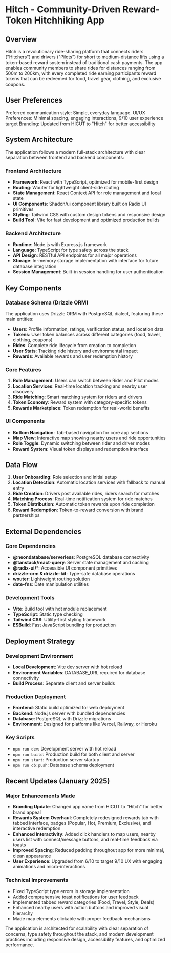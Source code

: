 # Hitch - Community-Driven Reward-Token Hitchhiking App

## Overview

Hitch is a revolutionary ride-sharing platform that connects riders ("Hitchers") and drivers ("Pilots") for short to medium-distance lifts using a token-based reward system instead of traditional cash payments. The app enables community members to share rides for distances ranging from 500m to 200km, with every completed ride earning participants reward tokens that can be redeemed for food, travel gear, clothing, and exclusive coupons.

## User Preferences

Preferred communication style: Simple, everyday language.
UI/UX Preferences: Minimal spacing, engaging interactions, 9/10 user experience target
Branding: Updated from HICUT to "Hitch" for better accessibility

## System Architecture

The application follows a modern full-stack architecture with clear separation between frontend and backend components:

### Frontend Architecture
- **Framework**: React with TypeScript, optimized for mobile-first design
- **Routing**: Wouter for lightweight client-side routing
- **State Management**: React Context API for role management and local state
- **UI Components**: Shadcn/ui component library built on Radix UI primitives
- **Styling**: Tailwind CSS with custom design tokens and responsive design
- **Build Tool**: Vite for fast development and optimized production builds

### Backend Architecture
- **Runtime**: Node.js with Express.js framework
- **Language**: TypeScript for type safety across the stack
- **API Design**: RESTful API endpoints for all major operations
- **Storage**: In-memory storage implementation with interface for future database integration
- **Session Management**: Built-in session handling for user authentication

## Key Components

### Database Schema (Drizzle ORM)
The application uses Drizzle ORM with PostgreSQL dialect, featuring these main entities:
- **Users**: Profile information, ratings, verification status, and location data
- **Tokens**: User token balances across different categories (food, travel, clothing, coupons)
- **Rides**: Complete ride lifecycle from creation to completion
- **User Stats**: Tracking ride history and environmental impact
- **Rewards**: Available rewards and user redemption history

### Core Features
1. **Role Management**: Users can switch between Rider and Pilot modes
2. **Location Services**: Real-time location tracking and nearby user discovery
3. **Ride Matching**: Smart matching system for riders and drivers
4. **Token Economy**: Reward system with category-specific tokens
5. **Rewards Marketplace**: Token redemption for real-world benefits

### UI Components
- **Bottom Navigation**: Tab-based navigation for core app sections
- **Map View**: Interactive map showing nearby users and ride opportunities
- **Role Toggle**: Dynamic switching between rider and driver modes
- **Reward System**: Visual token displays and redemption interface

## Data Flow

1. **User Onboarding**: Role selection and initial setup
2. **Location Detection**: Automatic location services with fallback to manual entry
3. **Ride Creation**: Drivers post available rides, riders search for matches
4. **Matching Process**: Real-time notification system for ride matches
5. **Token Distribution**: Automatic token rewards upon ride completion
6. **Reward Redemption**: Token-to-reward conversion with brand partnerships

## External Dependencies

### Core Dependencies
- **@neondatabase/serverless**: PostgreSQL database connectivity
- **@tanstack/react-query**: Server state management and caching
- **@radix-ui/***: Accessible UI component primitives
- **drizzle-orm & drizzle-kit**: Type-safe database operations
- **wouter**: Lightweight routing solution
- **date-fns**: Date manipulation utilities

### Development Tools
- **Vite**: Build tool with hot module replacement
- **TypeScript**: Static type checking
- **Tailwind CSS**: Utility-first styling framework
- **ESBuild**: Fast JavaScript bundling for production

## Deployment Strategy

### Development Environment
- **Local Development**: Vite dev server with hot reload
- **Environment Variables**: DATABASE_URL required for database connectivity
- **Build Process**: Separate client and server builds

### Production Deployment
- **Frontend**: Static build optimized for web deployment
- **Backend**: Node.js server with bundled dependencies
- **Database**: PostgreSQL with Drizzle migrations
- **Environment**: Designed for platforms like Vercel, Railway, or Heroku

### Key Scripts
- `npm run dev`: Development server with hot reload
- `npm run build`: Production build for both client and server
- `npm run start`: Production server startup
- `npm run db:push`: Database schema deployment

## Recent Updates (January 2025)

### Major Enhancements Made
- **Branding Update**: Changed app name from HICUT to "Hitch" for better brand appeal
- **Rewards System Overhaul**: Completely redesigned rewards tab with tabbed interface, badges (Popular, Hot, Premium, Exclusive), and interactive redemption
- **Enhanced Interactivity**: Added click handlers to map users, nearby users list with connect/message buttons, and real-time feedback via toasts
- **Improved Spacing**: Reduced padding throughout app for more minimal, clean appearance
- **User Experience**: Upgraded from 6/10 to target 9/10 UX with engaging animations and micro-interactions

### Technical Improvements
- Fixed TypeScript type errors in storage implementation
- Added comprehensive toast notifications for user feedback
- Implemented tabbed reward categories (Food, Travel, Style, Deals)
- Enhanced nearby users with action buttons and improved visual hierarchy
- Made map elements clickable with proper feedback mechanisms

The application is architected for scalability with clear separation of concerns, type safety throughout the stack, and modern development practices including responsive design, accessibility features, and optimized performance.